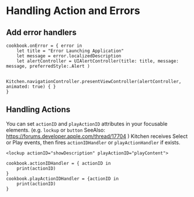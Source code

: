 # Handling Action and Errors

## Add error handlers
```
cookbook.onError = { error in
    let title = "Error Launching Application"
    let message = error.localizedDescription
    let alertController = UIAlertController(title: title, message: message, preferredStyle:.Alert )

    Kitchen.navigationController.presentViewController(alertController, animated: true) { }
}
```

## Handling Actions
You can set `actionID` and `playActionID` attributes in your focusable elements. (e.g. `lockup` or `button` SeeAlso: https://forums.developer.apple.com/thread/17704 ) Kitchen receives Select or Play events, then fires `actionIDHandler` or `playActionHandler` if exists.

```
<lockup actionID="showDescription" playActionID="playContent">
```

```
cookbook.actionIDHandler = { actionID in
    print(actionID)
}
cookbook.playActionIDHandler = {actionID in
    print(actionID)
}
```

